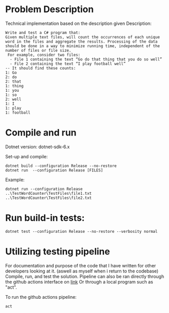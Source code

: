 # Problem Description
Technical implementation based on the description given
Description:
```
Write and test a C# program that:
Given multiple text files, will count the occurrences of each unique word in the files and aggregate the results. Processing of the data should be done in a way to minimize running time, independent of the number of files or file size.
 For example, consider two files:
  - File 1 containing the text “Go do that thing that you do so well”
  - File 2 containing the text “I play football well”
-- It should find these counts: 
1: Go
2: do
2: that
1: thing
1: you
1: so
2: well
1: I
1: play
1: football
```

# Compile and run
Dotnet version: dotnet-sdk-6.x

Set-up and compile:
```
dotnet build --configuration Release --no-restore
dotnet run  --configuration Release [FILES]
```
Example:
```
dotnet run --configuration Release ..\TestWordCounter\TestFiles\file1.txt ..\TestWordCounter\TestFiles\file2.txt 
```
# Run build-in tests:
```
dotnet test --configuration Release --no-restore --verbosity normal
```


# Utilizing testing pipeline
For documentation and purpose of the code that I have written for other developers looking at it. (aswell as myself when i return to the codebase)
Compile, run, and test the solution. Pipeline can also be ran directly through the github actions interface on [link](https://github.com/christosfranco/File_Word_Counter/actions)
Or through a local program such as "act".

To run the github actions pipeline:
```
act 
```